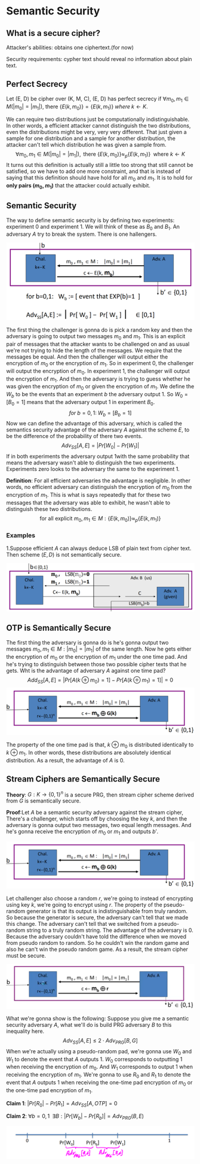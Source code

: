 # Semantic Security

## What is a secure cipher?

Attacker's abilities: obtains one ciphertext.(for now)

Security requirements: cypher text  should reveal no information about plain text.

## Perfect Secrecy

Let (E, D) be cipher over (K, M, C), (E, D) has perfect secrecy if $\forall m_0, m_1 \in M (|m_0| = |m_1|)$, there $\{E(k, m_0)\} = \{E(k, m_1)\} \; where \; k \leftarrow K$.

We can require two distributions just be computationally indistinguishable. In other words, a efficient attacker cannot distinguish the two distributions, even the distributions might be very, very very different. That just given a sample for one distribution and a sample for another distribution, the attacker can't tell which distribution he was given a sample from.
$$
\forall m_0, m_1 \in M(|m_0| = |m_1|), \text{ there } \{E(k, m_0)\} \approx_p \{ E(k, m_1) \} \; \text{ where } k \leftarrow K
$$
It turns out this definition is actually still a little too strong that still cannot be satisfied, so we have to add one more constraint, and that is instead of saying that this definition should have hold for all $m_0$ and $m_1$. It is to hold for **only pairs $(m_0, m_1)$** that the attacker could actually exhibit.

## Semantic Security

The way to define semantic security is by defining two experiments: experiment 0 and experiment 1. We will think of these as $B_0$ and $B_1$. An adversary $A$ try to break the system. There is one hallengers.

![1651819912572](../../img/1651819912572.png)

The first thing the challenger is gonna do is pick a random key and then the adversary is going to output two messages $m_0$ and $m_1$. This is an explicit pair of messages that the attacker wants to be challenged on and as usual we're not trying to hide the length of the messages. We require that the messages be equal. And then the challenger will output either the encryption of $m_0$ or the encryption of $m_1$. So in experiment 0, the challenger will output the encryption of $m_0$. In experiment 1, the challenger will output the encryption of $m_1$. And then the adversary is trying to guess whether he was given the encryption of $m_0$ or given the encryption of $m_1$. We define the $W_b$ to be the events that an experiment $b$ the adversary output 1. So $W_0 = [B_0 = 1]$ means that the adversary output 1 in experiment $B_0$.
$$
for \; b=0,1: \; W_b =[B_b=1 ]
$$
Now we can define the advantage of this adversary, which is called the semantics security advantage of the adversary $A$ against the scheme $E$, to be the difference of the probability of there two events.
$$
Adv_{SS}[A, E] = |Pr[W_0| - Pr[W_1] | 
$$
If in both experiments the adversary output 1with the same probability that means the adversary wasn't able to distinguish the two experiments. Experiments zero looks to the adversary the same to the experiment 1.

**Definition**: For all efficient adversaries the advantage is negligible. In other words, no efficient adversary can distinguish the encryption of $m_0$ from the encryption of $m_1$. This is what is says repeatedly that for these two messages that the adversary was able to exhibit, he wasn't able to distinguish these two distributions.
$$
\text{for all explicit } m_0, m_1 \in M: \{E(k, m_0)\} \approx_p \{E(k, m_1)\}
$$

### Examples

1.Suppose efficient $A$ can always deduce LSB of plain text from cipher text. Then scheme $(E, D)$ is not semantically secure.

![1651820879781](../../img/1651820879781.png)

## OTP is  Semantically Secure

The first thing the adversary is gonna do is he's gonna output two messages $m_0, m_1 \in M: |m_0| = |m_1|$ of the same length. Now he gets either the encryption of $m_0$ or the encryption of $m_1$ under the one time pad. And he's trying to distinguish between those two possible cipher texts that he gets. Wht is the advantage of adversary $A$ against one time pad?
$$
Add_{SS}[A, E] = |Pr[A(k \oplus m_0) = 1] - Pr[A(k \oplus m_1) = 1]| = 0
$$
![1651823216576](../../img/1651823216576.png)

The property of the one time pad is that, $k \oplus m_0$ is distributed identically to $k \oplus m_1$. In other words, these distributions are absolutely identical distribution. As a result, the advantage of $A$ is 0.

## Stream Ciphers are Semantically Secure

**Theory**: $G: K \to \{0, 1\}^n$ is a secure PRG, then stream cipher scheme derived from $G$ is semantically secure.

**Proof**:Let $A$ be a semantic security adversary against the stream cipher,  There's a challenger, which starts off by choosing the key $k$, and then the adversary is gonna output two messages, two equal length messages. And he's gonna receive the encryption of $m_0$ or $m_1$ and outputs $b'$.

![1651823216576](../../img/1651823216576.png)

Let challenger also choose a random $r$, we're going to instead of encrypting using key $k$, we're going to encrypt using $r$. The property of the pseudo-random generator is that its output is indistinguishable from truly random. So because the generator is secure, the adversary can't tell that we made this change. The adversary can't tell that we switched from a pseudo-random string to a truly random string. The advantage of the adversary is 0. Because the adversary couldn't have told the difference when we moved from pseudo random to random. So  he couldn't win the random game and also he can't win the pseudo random game. As a result, the stream cipher must be secure.

![1651823318507](../../img/1651823318507.png)

 What we're gonna show is the following: Suppose you give me a semantic security adversary $A$, what we'll do is build PRG adversary $B$ to this inequality here.
$$
Adv_{SS}[A, E] \leq 2 \cdot Adv_{PRG}[B, G]
$$
When we're actually using a pseudo-random pad, we're gonna use $W_0$ and $W_1$ to denote the event that $A$ outputs 1. $W_0$ corresponds to outputting 1 when receiving the encryption of $m_0$. And $W_1$ corresponds to output 1 when receiving the encryption of $m_1$. We're gonna to use $R_0$ and $R_1$ to denote the event that $A$ outputs 1 when receiving the one-time pad encryption of $m_0$ or the one-time pad encryption of $m_1$.

**Claim 1**: $|Pr[R_0| - Pr[R_1] = Adv_{SS}[A, OTP] = 0$

**Claim 2**: $\forall b=0, 1 \; \; \exists B: |Pr[W_b| - Pr[R_b]| = Adv_{PRG}(B, E)$

![1651824817090](../../img/1651824817090.png)
